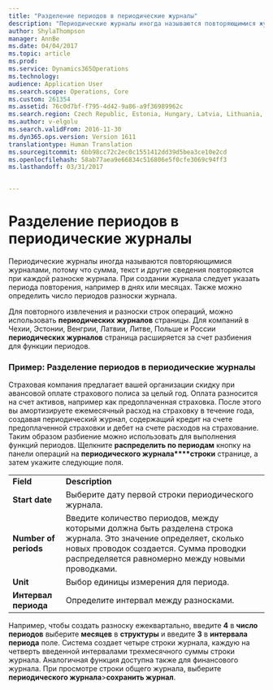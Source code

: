 ```yaml
---
title: "Разделение периодов в периодические журналы"
description: "Периодические журналы иногда называются повторяющимися журналами, потому что сумма, текст и другие сведения повторяются при каждой разноске журнала. При создании журнала следует указать периода повторения, например в днях или месяцах. Также можно определить число периодов разноски журнала."
author: ShylaThompson
manager: AnnBe
ms.date: 04/04/2017
ms.topic: article
ms.prod: 
ms.service: Dynamics365Operations
ms.technology: 
audience: Application User
ms.search.scope: Operations, Core
ms.custom: 261354
ms.assetid: 76c0d7bf-f795-4d42-9a86-a9f36989962c
ms.search.region: Czech Republic, Estonia, Hungary, Latvia, Lithuania, Poland
ms.author: v-elgolu
ms.search.validFrom: 2016-11-30
ms.dyn365.ops.version: Version 1611
translationtype: Human Translation
ms.sourcegitcommit: 6bb98cc72c2ec0c1551412dd39d5bea3ce10e2cd
ms.openlocfilehash: 58ab77aea9e66834c516806e5f0cfe3069c94ff3
ms.lasthandoff: 03/31/2017


---
```


# <a name="split-periods-in-periodic-journals"></a>Разделение периодов в периодические журналы

Периодические журналы иногда называются повторяющимися журналами, потому что сумма, текст и другие сведения повторяются при каждой разноске журнала. При создании журнала следует указать периода повторения, например в днях или месяцах. Также можно определить число периодов разноски журнала.

Для повторного извлечения и разноски строк операций, можно использовать **периодических журналов** страницы. Для компаний в Чехии, Эстонии, Венгрии, Латвии, Литве, Польше и России **периодических журналов** страница расширяется за счет разбиения для функции периодов. <!---For more information, see [Create and process a periodic journal](http://ax.help.dynamics.com/en/wiki/create-and-process-a-periodic-journal/).-->

### <a name="example-split-for-periods-in-periodic-journals"></a>Пример: Разделение периодов в периодические журналы

Страховая компания предлагает вашей организации скидку при авансовой оплате страхового полиса за целый год. Оплата разносится на счет активов, например как предоплаченная страховка. После этого вы амортизируете ежемесячный расход на страховку в течение года, создавая периодический журнал, содержащий кредит на счете предоплаченной страховки и дебет на счете расходов на страхование. Таким образом разбиение можно использовать для выполнения функций периодов. Щелкните **распределить по периодам** кнопку на панели операций на **периодического журнала****строки** странице, а затем укажите следующие поля.

|                       |                                                                                                                                                                                                             |
|-----------------------|-------------------------------------------------------------------------------------------------------------------------------------------------------------------------------------------------------------|
| **Field**             | **Description**                                                                                                                                                                                             |
| **Start date**        | Выберите дату первой строки периодического журнала.                                                                                                                                                        |
| **Number of periods** | Введите количество периодов, между которыми должна быть разделена строка журнала. Это значение определяет, сколько новых проводок создается. Сумма проводки распределяется равномерно между новыми проводками. |
| **Unit**              | Выбор единицы измерения для периода.                                                                                                                                                                  |
| **Интервал периода**   | Определите интервал между разносками.                                                                                                                                                              |

Например, чтобы создать разноску ежеквартально, введите **4** в **число периодов** выберите **месяцев** в **структуры** и введите **3** в **интервала периода** поле. Система создает четыре строки журнала, каждую на четверть введенной интервалами трехмесячного суммы строки журнала. Аналогичная функция доступна также для финансового журнала. При просмотре строки общего журнала, выберите **периодического журнала**&gt;**сохранить журнал**.


